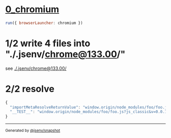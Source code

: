 # [0_chromium](../../import_meta_resolve_dev.test.mjs#L21)

```js
run({ browserLauncher: chromium })
```

# 1/2 write 4 files into "./.jsenv/chrome@133.00/"

see [./.jsenv/chrome@133.00/](./.jsenv/chrome@133.00/)

# 2/2 resolve

```js
{
  "importMetaResolveReturnValue": "window.origin/node_modules/foo/foo.js?js_classic&v=0.0.1",
  "__TEST__": "window.origin/node_modules/foo/foo.js?js_classic&v=0.0.1"
}
```

---

<sub>
  Generated by <a href="https://github.com/jsenv/core/tree/main/packages/independent/snapshot">@jsenv/snapshot</a>
</sub>

